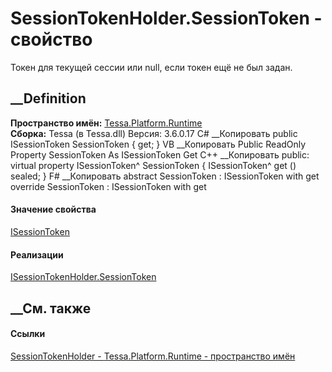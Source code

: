 # SessionTokenHolder.SessionToken - свойство
Токен для текущей сессии или null, если токен ещё не был задан.
## __Definition
 **Пространство имён:** [Tessa.Platform.Runtime](N_Tessa_Platform_Runtime.htm)  
 **Сборка:** Tessa (в Tessa.dll) Версия: 3.6.0.17
C# __Копировать
     public ISessionToken SessionToken { get; }
VB __Копировать
     Public ReadOnly Property SessionToken As ISessionToken
    	Get
C++ __Копировать
     public:
    virtual property ISessionToken^ SessionToken {
    	ISessionToken^ get () sealed;
    }
F# __Копировать
     abstract SessionToken : ISessionToken with get
    override SessionToken : ISessionToken with get
#### Значение свойства
[ISessionToken](T_Tessa_Platform_Runtime_ISessionToken.htm)
#### Реализации
[ISessionTokenHolder.SessionToken](P_Tessa_Platform_Runtime_ISessionTokenHolder_SessionToken.htm)  
##  __См. также
#### Ссылки
[SessionTokenHolder - ](T_Tessa_Platform_Runtime_SessionTokenHolder.htm)
[Tessa.Platform.Runtime - пространство имён](N_Tessa_Platform_Runtime.htm)
